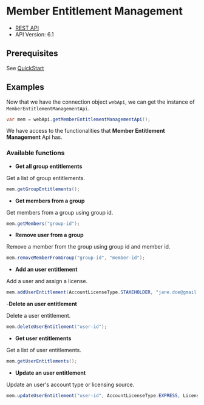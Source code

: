 # Member Entitlement Management

- [REST API](https://docs.microsoft.com/en-us/rest/api/azure/devops/memberentitlementmanagement/?view=azure-devops-rest-6.1)
- API Version: 6.1

## Prerequisites

See [QuickStart](quickstart.md)

## Examples

Now that we have the connection object `webApi`, we can get the instance of `MemberEntitlementManagementApi`.

```java
var mem = webApi.getMemberEntitlementManagementApi();
```

We have access to the functionalities that **Member Entitlement Management** Api has.

### Available functions

- **Get all group entitlements**

Get a list of group entitlements.

```java
mem.getGroupEntitlements();
```

- **Get members from a group**

Get members from a group using group id.

```java
mem.getMembers("group-id");
```

- **Remove user from a group**

Remove a member from the group using group id and member id.

```java
mem.removeMemberFromGroup("group-id", "member-id");
```

- **Add an user entitlement**

Add a user and assign a license.

```java
mem.addUserEntitlement(AccountLicenseType.STAKEHOLDER, "jane.doe@gmail.com", GroupType.PROJECTCONTRIBUTOR, "project-id");
```

-**Delete an user entitlement**

Delete a user entitlement.

```java
mem.deleteUserEntitlement("user-id");
```

- **Get user entitlements**

Get a list of user entitlements.

```java
mem.getUserEntitlements();
```

- **Update an user entitlement**

Update an user's account type or licensing source.

```java
mem.updateUserEntitlement("user-id", AccountLicenseType.EXPRESS, LicensingSource.MSDN);
```
